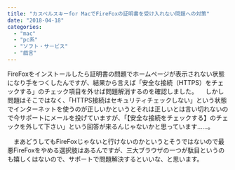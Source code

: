 ```yaml
---
title: "カスペルスキーfor MacでFireFoxの証明書を受け入れない問題への対策"
date: "2018-04-18"
categories: 
  - "mac"
  - "pc系"
  - "ソフト・サービス"
  - "戯言"
---
```


FireFoxをインストールしたら証明書の問題でホームページが表示されない状態になり手をつくしたんですが、結果から言えば「安全な接続（HTTPS）をチェックする」のチェック項目を外せば問題解消するのを確認しました。 　しかし問題はそこではなく、「HTTPS接続はセキュリティチェックしない」という状態でインターネットを使うのが正しいかというとそれは正しいとは言い切れないので今サポートにメールを投げていますが、「【安全な接続をチェックする】のチェックを外して下さい」という回答が来るんじゃないかと思っています……。

　まあどうしてもFireFoxじゃないと行けないのかというとそうではないので最悪FireFoxをやめる選択肢はあるんですが、三大ブラウザの一つが駄目というのも嬉しくはないので、サポートで問題解決するといいな、と思います。
